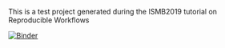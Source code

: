 This is a test project generated during the ISMB2019 tutorial on Reproducible Workflows


[![Binder](https://mybinder.org/badge_logo.svg)](https://mybinder.org/v2/gh/nctoussaint/my-test-project/master?filepath=notebooks%2F3D-visualization%2Fbrowse-pdb.ipynb?urlpath=lab/tree=notebooks/3D-visualization/browse-pdb.ipynb)
